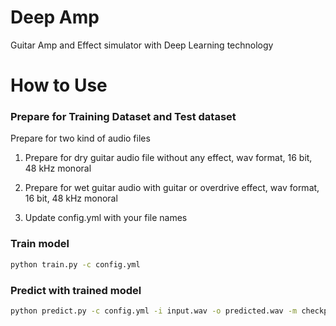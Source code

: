 # Deep Amp

Guitar Amp and Effect simulator with Deep Learning technology

# How to Use

### Prepare for Training Dataset and Test dataset 
Prepare for two kind of audio files

1. Prepare for dry guitar audio file without any effect, wav format, 16 bit, 48 kHz monoral

1. Prepare for wet guitar audio with guitar or overdrive effect, wav format, 16 bit, 48 kHz monoral

1. Update config.yml with your file names


### Train model
```sh
python train.py -c config.yml
```

### Predict with trained model
```sh
python predict.py -c config.yml -i input.wav -o predicted.wav -m checkpoint/20180208_235128/model_000031.h5
```
